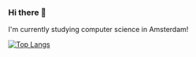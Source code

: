 ### Hi there 👋

I'm currently studying computer science in Amsterdam! 


[![Top Langs](https://github-readme-stats.vercel.app/api/top-langs/?username=freddy-jay&layout=compact)](https://github.com/anuraghazra/github-readme-stats)
